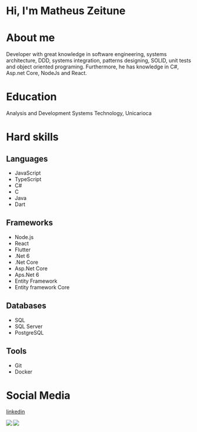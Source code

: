 # Hi, I'm Matheus Zeitune

# About me
Developer with great knowledge in software engineering, systems architecture, DDD, systems integration, patterns designing, SOLID, unit tests and object oriented programing. Furthermore, he has knowledge in C#, Asp.net Core, NodeJs and React.

# Education
Analysis and Development Systems Technology, Unicarioca

# Hard skills
## Languages
* JavaScript
* TypeScript
* C#
* C
* Java
* Dart

## Frameworks
* Node.js
* React
* Flutter
* .Net 6
* .Net Core
* Asp.Net Core
* Aps.Net 6
* Entity Framework
* Entity framework Core

## Databases
* SQL
* SQL Server
* PostgreSQL

## Tools
* Git
* Docker

# Social Media
[linkedin](https://www.linkedin.com/in/matheus-zeitune)

<div align="left"> 
  <img align="left" src="https://github-readme-stats.vercel.app/api/top-langs/?username=matzet97&layout=compact&theme=dark" />
  <img align="left" src="https://github-readme-stats.vercel.app/api?username=matzet97&show_icons=true&theme=dark&count_private=true&hide=contribs,issues&include_all_commits=true" />
</div>
